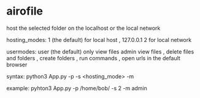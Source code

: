 # airofile

host the selected folder on the localhost or the local network 

hosting_modes:
1 (the default) for local host , 127.0.0.1
2 for local network 

usermodes:
user (the default) only view files
admin view files , delete files and folders , create folders , run commands , open urls in the default browser 

syntax:
python3 App.py -p <path> -s <hosting_mode> -m <usermode>

example:
pyhton3 App.py -p /home/bob/ -s 2 -m admin
